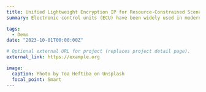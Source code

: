 ```yaml
---
title: Unified Lightweight Encryption IP for Resource-Constrained Scenarios
summary: Electronic control units (ECU) have been widely used in modern resource-constrained automotive systems, communicating through the controller area network (CAN) bus. However, they are still facing man-in-the-middle attacks in CAN bus due to the absence of a more effective authentication/encryption mechanism. To defend against the attacks more effectively, we propose a unified lightweight authenticated encryption that integrates recent prevalent cryptography standardization ISAP and ASCON.Experimental results show that our proposed unified lightweight authenticated encryption can reduce 26.09$\%$ area consumption on Xilinx Artix-7 FPGA board compared with the state-of-the-arts. 

tags:
  - Demo
date: "2023-10-01T00:00:00Z"

# Optional external URL for project (replaces project detail page).
external_link: https://example.org

image:
  caption: Photo by Toa Heftiba on Unsplash
  focal_point: Smart
---
```

